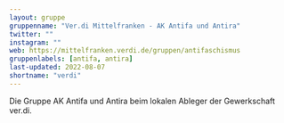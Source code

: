 ```yaml
---
layout: gruppe
gruppenname: "Ver.di Mittelfranken - AK Antifa und Antira"
twitter: ""
instagram: ""
web: https://mittelfranken.verdi.de/gruppen/antifaschismus
gruppenlabels: [antifa, antira]
last-updated: 2022-08-07
shortname: "verdi"
---
```


Die Gruppe AK Antifa und Antira beim lokalen Ableger der Gewerkschaft ver.di.
